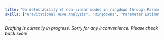 ```yaml
---
title: "On detectability of non-linear modes in ringdown through Parameter Estimation"
skills: ["Gravitational Wave Analysis", "Ringdowns", "Parameter Estimation"]
---
```


_Drafting is currently in progress. Sorry for any inconvenience. Please check back soon!_
